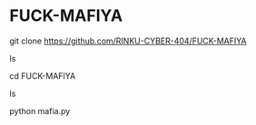 # FUCK-MAFIYA

git clone https://github.com/RINKU-CYBER-404/FUCK-MAFIYA

ls

cd FUCK-MAFIYA

ls

python mafia.py
